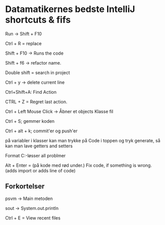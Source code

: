 # Datamatikernes bedste IntelliJ shortcuts & fifs

Run &rightarrow; Shift + F10


Ctrl + R = replace

Shift + F10 &rightarrow; Runs the code

Shift + f6 &rightarrow; refactor name.

Double shift = search in project

Ctrl + y &rightarrow; delete current line

Ctrl+Shift+A: Find Action

CTRL + Z = Regret last action.

Ctrl + Left Mouse Click &rightarrow; Åbner et objects Klasse fil

Ctrl + S; gemmer koden

Ctrl + alt + k; commit'er og push'er

på variabler i klasser kan man trykke på Code i toppen og tryk generate, så kan man lave getters and setters

Format C:-løsser all problmer


Alt + Enter = (på kode med rød under.) Fix code, if something is wrong. (adds import or adds line of code)


## Forkortelser 

psvm &rightarrow; Main metoden

sout &rightarrow; System.out.println

Ctrl + E = View recent files

